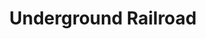 ---
pid: pt131
title: Underground Railroad
location_transcription: Reading Viaduct-Railpark
coordinates: "[-75.128502856227, 39.966135271658]"
zipcode: '19103'
gen_neighborhood: Center City
neighborhood: Rittenhouse Square,Avenue of The Arts,Logan Square,Fitler Square
outside_phl: 
age: '67'
age_range: 60-69
instagram: 
image_file_name: pt_131.jpg
proposal_transcription: Abandoned rail Line - Leads to a room with stories of escaped
  slaves was told to William Still when they reached Philadelphia.
topic: African Americans,History,Human Rights,Inequality
topic_summary: 0, 0, 0, 0
type: Infrastructure,Space
keywords_other: 
credit: Duff Bruce
image_labels: 
twitter: 
facebook: 
permalink: "/monuments/pt131/"
layout: item-page
---